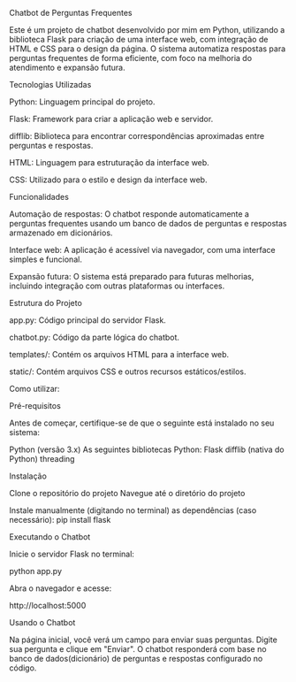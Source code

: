 Chatbot de Perguntas Frequentes

Este é um projeto de chatbot desenvolvido por mim em Python, utilizando a biblioteca Flask para criação de uma interface web, com integração de HTML e CSS para o design da página. 
O sistema automatiza respostas para perguntas frequentes de forma eficiente, com foco na melhoria do atendimento e expansão futura.


Tecnologias Utilizadas

Python: Linguagem principal do projeto.

Flask: Framework para criar a aplicação web e servidor.

difflib: Biblioteca para encontrar correspondências aproximadas entre perguntas e respostas.

HTML: Linguagem para estruturação da interface web.

CSS: Utilizado para o estilo e design da interface web.


Funcionalidades

Automação de respostas: O chatbot responde automaticamente a perguntas frequentes usando um banco de dados de perguntas e respostas armazenado em dicionários.

Interface web: A aplicação é acessível via navegador, com uma interface simples e funcional.

Expansão futura: O sistema está preparado para futuras melhorias, incluindo integração com outras plataformas ou interfaces.


Estrutura do Projeto

app.py: Código principal do servidor Flask.

chatbot.py: Código da parte lógica do chatbot.

templates/: Contém os arquivos HTML para a interface web.

static/: Contém arquivos CSS e outros recursos estáticos/estilos.


Como utilizar:


Pré-requisitos

Antes de começar, certifique-se de que o seguinte está instalado no seu sistema:

Python (versão 3.x)
As seguintes bibliotecas Python:
Flask
difflib (nativa do Python)
threading


Instalação


Clone o repositório do projeto
Navegue até o diretório do projeto

Instale manualmente (digitando no terminal) as dependências (caso necessário): 
pip install flask 

Executando o Chatbot


Inicie o servidor Flask no terminal: 

python app.py

Abra o navegador e acesse: 

http://localhost:5000


Usando o Chatbot


Na página inicial, você verá um campo para enviar suas perguntas.
Digite sua pergunta e clique em "Enviar".
O chatbot responderá com base no banco de dados(dicionário) de perguntas e respostas configurado no código.
